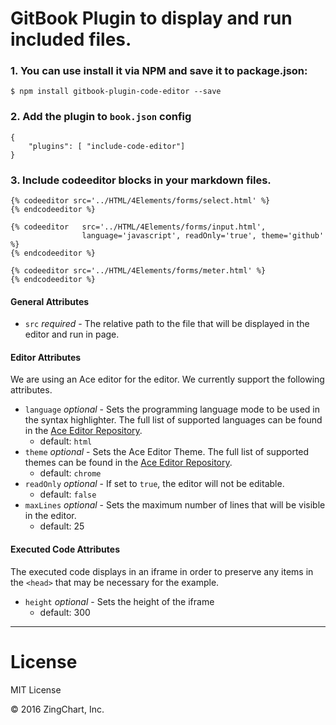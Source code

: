 
GitBook Plugin to display and run included files.
==============

### 1. You can use install it via **NPM** and save it to package.json:
```
$ npm install gitbook-plugin-code-editor --save
```
### 2. Add the plugin to `book.json` config
```
{
    "plugins": [ "include-code-editor"]
}
```

### 3. Include codeeditor blocks in your markdown files.
```
{% codeeditor src='../HTML/4Elements/forms/select.html' %}
{% endcodeeditor %}
```

```
{% codeeditor   src='../HTML/4Elements/forms/input.html',
                language='javascript', readOnly='true', theme='github' %}
{% endcodeeditor %}
```

```
{% codeeditor src='../HTML/4Elements/forms/meter.html' %}
{% endcodeeditor %}
```

#### General Attributes

* `src` *required* - The relative path to the file that will be displayed in the editor and run in page.

#### Editor Attributes

We are using an Ace editor for the editor.  We currently support the following attributes.
* `language` *optional* - Sets the programming language mode to be used in the syntax highlighter.  The full list of supported languages can be found in the [Ace Editor Repository](https://github.com/ajaxorg/ace-builds/tree/master/src-min-noconflict).
    * default: `html`
* `theme` *optional* - Sets the Ace Editor Theme.  The full list of supported themes can be found in the [Ace Editor Repository](https://github.com/ajaxorg/ace/tree/master/lib/ace/theme).
    * default: `chrome`
* `readOnly` *optional* - If set to `true`, the editor will not be editable.
    * default: `false`
* `maxLines` *optional* - Sets the maximum number of lines that will be visible in the editor.
    * default: 25

#### Executed Code Attributes

The executed code displays in an iframe in order to preserve any items in the `<head>` that may be necessary for the example.
* `height` *optional* - Sets the height of the iframe
    * default: 300

---
# License

MIT License

&copy; 2016 ZingChart, Inc.